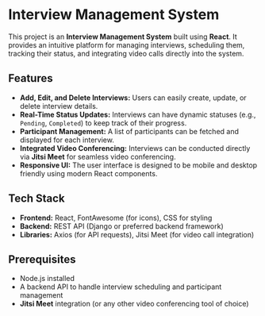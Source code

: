 # Interview Management System

This project is an **Interview Management System** built using **React**. It provides an intuitive platform for managing interviews, scheduling them, tracking their status, and integrating video calls directly into the system.

## Features

- **Add, Edit, and Delete Interviews:** Users can easily create, update, or delete interview details.
- **Real-Time Status Updates:** Interviews can have dynamic statuses (e.g., `Pending`, `Completed`) to keep track of their progress.
- **Participant Management:** A list of participants can be fetched and displayed for each interview.
- **Integrated Video Conferencing:** Interviews can be conducted directly via **Jitsi Meet** for seamless video conferencing.
- **Responsive UI:** The user interface is designed to be mobile and desktop friendly using modern React components.

## Tech Stack

- **Frontend:** React, FontAwesome (for icons), CSS for styling
- **Backend:** REST API (Django or preferred backend framework)
- **Libraries:** Axios (for API requests), Jitsi Meet (for video call integration)

## Prerequisites

- Node.js installed
- A backend API to handle interview scheduling and participant management
- **Jitsi Meet** integration (or any other video conferencing tool of choice)

